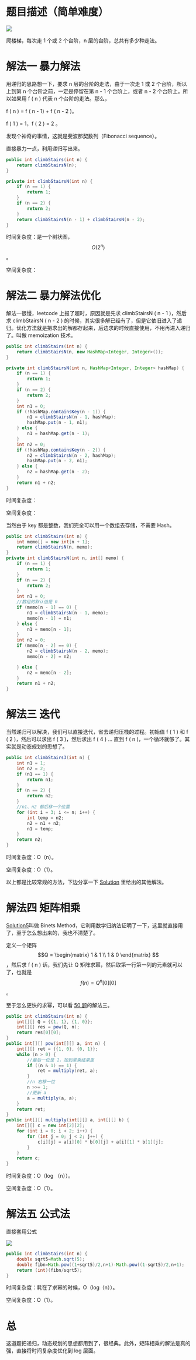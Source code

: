# 题目描述（简单难度）

![](https://windliang.oss-cn-beijing.aliyuncs.com/70.jpg)

爬楼梯，每次走 1 个或 2 个台阶，n 层的台阶，总共有多少种走法。

# 解法一 暴力解法

用递归的思路想一下，要求 n 层的台阶的走法，由于一次走 1 或 2 个台阶，所以上到第 n 个台阶之前，一定是停留在第 n - 1 个台阶上，或者 n - 2 个台阶上。所以如果用 f ( n ) 代表 n 个台阶的走法。那么，

f ( n ) = f ( n - 1) + f ( n - 2 )。

f ( 1 ) = 1，f ( 2 )  = 2 。

发现个神奇的事情，这就是斐波那契数列（Fibonacci sequence）。

直接暴力一点，利用递归写出来。

```java
public int climbStairs(int n) {
    return climbStairsN(n);
}

private int climbStairsN(int n) {
    if (n == 1) {
        return 1;
    }
    if (n == 2) {
        return 2;
    }
    return climbStairsN(n - 1) + climbStairsN(n - 2);
}

```

时间复杂度：是一个树状图，$$O(2^n)$$。

空间复杂度：

# 解法二 暴力解法优化

解法一很慢，leetcode 上报了超时，原因就是先求 climbStairsN ( n - 1 )，然后求 climbStairsN ( n - 2 ) 的时候，其实很多解已经有了，但是它依旧进入了递归。优化方法就是把求出的解都存起来，后边求的时候直接使用，不用再进入递归了。叫做  memoization 技术。

```java
public int climbStairs(int n) {
    return climbStairsN(n, new HashMap<Integer, Integer>());
}

private int climbStairsN(int n, HashMap<Integer, Integer> hashMap) {
    if (n == 1) {
        return 1;
    }
    if (n == 2) {
        return 2;
    }
    int n1 = 0;
    if (!hashMap.containsKey(n - 1)) {
        n1 = climbStairsN(n - 1, hashMap);
        hashMap.put(n - 1, n1);
    } else {
        n1 = hashMap.get(n - 1);
    }
    int n2 = 0;
    if (!hashMap.containsKey(n - 2)) {
        n2 = climbStairsN(n - 2, hashMap);
        hashMap.put(n - 2, n1);
    } else {
        n2 = hashMap.get(n - 2);
    }
    return n1 + n2;
}
```

时间复杂度：

空间复杂度：

当然由于 key 都是整数，我们完全可以用一个数组去存储，不需要 Hash。

```java
public int climbStairs(int n) {
    int memo[] = new int[n + 1];
    return climbStairsN(n, memo);
}
private int climbStairsN(int n, int[] memo) {
    if (n == 1) {
        return 1;
    }
    if (n == 2) {
        return 2;
    }
    int n1 = 0;
    //数组的默认值是 0
    if (memo[n - 1] == 0) {
        n1 = climbStairsN(n - 1, memo);
        memo[n - 1] = n1;
    } else {
        n1 = memo[n - 1];
    }
    int n2 = 0;
    if (memo[n - 2] == 0) {
        n2 = climbStairsN(n - 2, memo);
        memo[n - 2] = n2;

    } else {
        n2 = memo[n - 2];
    }
    return n1 + n2;
}
```

# 解法三 迭代

当然递归可以解决，我们可以直接迭代，省去递归压栈的过程。初始值 f ( 1 ) 和 f ( 2 )，然后可以求出 f ( 3 )，然后求出 f ( 4 )  ...  直到 f ( n )，一个循环就够了。其实就是动态规划的思想了。

```java
public int climbStairs3(int n) {
    int n1 = 1;
    int n2 = 2;
    if (n1 == 1) {
        return n1;
    }
    if (n == 2) {
        return n2;
    }
    //n1、n2 都后移一个位置
    for (int i = 3; i <= n; i++) {
        int temp = n2;
        n2 = n1 + n2;
        n1 = temp;
    }
    return n2;
}
```

时间复杂度：O（n）。

空间复杂度：O（1）。

以上都是比较常规的方法，下边分享一下 [Solution](https://leetcode.com/problems/climbing-stairs/solution/) 里给出的其他解法。

# 解法四 矩阵相乘

[Solution5](https://leetcode.com/problems/climbing-stairs/solution/)叫做 Binets Method，它利用数学归纳法证明了一下，这里就直接用了，至于怎么想出来的，我也不清楚了。

定义一个矩阵 $$Q =  \begin{matrix} 1 & 1 \\ 1 & 0 \end{matrix}  $$ ，然后求 f ( n ) 话，我们先让 Q 矩阵求幂，然后取第一行第一列的元素就可以了，也就是 $$f(n)=Q^n[0][0]$$。

至于怎么更快的求幂，可以看 [50 题](<https://leetcode.wang/leetCode-50-Pow.html>)的解法三。

```java
public int climbStairs(int n) {
    int[][] Q = {{1, 1}, {1, 0}};
    int[][] res = pow(Q, n);
    return res[0][0];
}
public int[][] pow(int[][] a, int n) {
    int[][] ret = {{1, 0}, {0, 1}};
    while (n > 0) {
        //最后一位是 1，加到累乘结果里
        if ((n & 1) == 1) {
            ret = multiply(ret, a);
        }
        //n 右移一位
        n >>= 1;
        //更新 a
        a = multiply(a, a);
    }
    return ret;
}
public int[][] multiply(int[][] a, int[][] b) {
    int[][] c = new int[2][2];
    for (int i = 0; i < 2; i++) {
        for (int j = 0; j < 2; j++) {
            c[i][j] = a[i][0] * b[0][j] + a[i][1] * b[1][j];
        }
    }
    return c;
}
```

时间复杂度：O（log （n））。

空间复杂度：O（1）。

# 解法五 公式法

直接套用公式

![](https://windliang.oss-cn-beijing.aliyuncs.com/70_2.jpg)

```java
public int climbStairs(int n) {
    double sqrt5=Math.sqrt(5);
    double fibn=Math.pow((1+sqrt5)/2,n+1)-Math.pow((1-sqrt5)/2,n+1);
    return (int)(fibn/sqrt5);
}
```

时间复杂度：耗在了求幂的时候，O（log（n））。

空间复杂度：O（1）。

# 总

这道题把递归，动态规划的思想都用到了，很经典。此外，矩阵相乘的解法是真的强，直接将时间复杂度优化到 log 层面。

